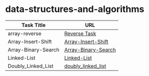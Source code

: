 # data-structures-and-algorithms


| Task Title          | URL         |
|---------------------| ----------- |
| array-reverse       | [Reverse Task](https://github.com/Mohammad99Azim/data-structures-and-algorithms/blob/main/array-reverse/README.md)      |
| Array-Insert-Shift  | [Array-Insert-Shift](https://github.com/Mohammad99Azim/data-structures-and-algorithms/blob/main/array-insert-shift/README.md)      |
| Array-Binary-Search | [Array-Binary-Search](https://github.com/Mohammad99Azim/data-structures-and-algorithms/blob/main/array-binary-search/README.md)|
| Linked-List         |   [Linked-List](https://github.com/Mohammad99Azim/data-structures-and-algorithms/blob/main/linked_list_project/README.md)|
| Doubly_Linked_List  |   [doubly_linked_list](https://github.com/Mohammad99Azim/data-structures-and-algorithms/blob/main/doubly_linked_list/doubly_linked_list.py)|


